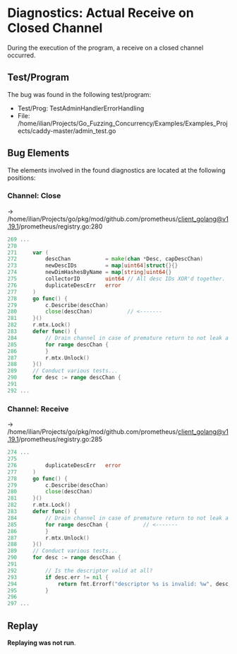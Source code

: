 # Diagnostics: Actual Receive on Closed Channel

During the execution of the program, a receive on a closed channel occurred.


## Test/Program
The bug was found in the following test/program:

- Test/Prog: TestAdminHandlerErrorHandling
- File: /home/ilian/Projects/Go_Fuzzing_Concurrency/Examples/Examples_Projects/caddy-master/admin_test.go

## Bug Elements
The elements involved in the found diagnostics are located at the following positions:

###  Channel: Close
-> /home/ilian/Projects/go/pkg/mod/github.com/prometheus/client_golang@v1.19.1/prometheus/registry.go:280
```go
269 ...
270 
271 	var (
272 		descChan           = make(chan *Desc, capDescChan)
273 		newDescIDs         = map[uint64]struct{}{}
274 		newDimHashesByName = map[string]uint64{}
275 		collectorID        uint64 // All desc IDs XOR'd together.
276 		duplicateDescErr   error
277 	)
278 	go func() {
279 		c.Describe(descChan)
280 		close(descChan)           // <-------
281 	}()
282 	r.mtx.Lock()
283 	defer func() {
284 		// Drain channel in case of premature return to not leak a goroutine.
285 		for range descChan {
286 		}
287 		r.mtx.Unlock()
288 	}()
289 	// Conduct various tests...
290 	for desc := range descChan {
291 
292 ...
```


###  Channel: Receive
-> /home/ilian/Projects/go/pkg/mod/github.com/prometheus/client_golang@v1.19.1/prometheus/registry.go:285
```go
274 ...
275 
276 		duplicateDescErr   error
277 	)
278 	go func() {
279 		c.Describe(descChan)
280 		close(descChan)
281 	}()
282 	r.mtx.Lock()
283 	defer func() {
284 		// Drain channel in case of premature return to not leak a goroutine.
285 		for range descChan {           // <-------
286 		}
287 		r.mtx.Unlock()
288 	}()
289 	// Conduct various tests...
290 	for desc := range descChan {
291 
292 		// Is the descriptor valid at all?
293 		if desc.err != nil {
294 			return fmt.Errorf("descriptor %s is invalid: %w", desc, desc.err)
295 		}
296 
297 ...
```


## Replay
**Replaying was not run**.

